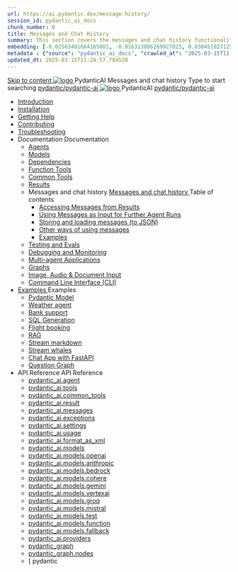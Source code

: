 ```yaml
---
url: https://ai.pydantic.dev/message-history/
session_id: pydantic_ai_docs
chunk_number: 0
title: Messages and Chat History
summary: This section covers the messages and chat history functionalities of PydanticAI, including navigation options and links to related documentation.
embedding: [-0.02563401684165001, -0.016313886269927025, 0.03845102712512016, -0.011748924851417542, 0.02482929639518261, 0.013789989985525608, -0.046556759625673294, 0.015494534745812416, -0.0085812509059906, 0.009524969384074211, -0.0042138113640248775, -0.07520482689142227, -0.027770185843110085, -0.030111191794276237, 0.01177818700671196, 0.005530626978725195, -0.026029063388705254, 0.008303256705403328, -0.0036194149870425463, 0.0391533300280571, 0.05539405718445778, 0.0033725120592862368, 0.012619486078619957, 0.01847931742668152, 0.0039138696156442165, -0.006562132854014635, 0.00380047713406384, 0.06326568871736526, 0.008171575143933296, -0.05182402580976486, 0.02512192353606224, -0.020483804866671562, -0.035875920206308365, 0.01049795001745224, 0.017440496012568474, 0.011595296673476696, -0.002415991621091962, 0.01975223980844021, -0.0006318888044916093, 0.015494534745812416, 0.015362853184342384, -0.037924300879240036, 0.041728436946868896, 0.014514238573610783, -0.06987903267145157, -0.0015326275024563074, -0.001492391456849873, 0.025531599298119545, 0.007187620736658573, -0.007143726572394371, -0.07836518436670303, 0.008069155737757683, -0.03578813374042511, 0.0035718632861971855, -0.022649234160780907, -0.008939716964960098, -0.0343250036239624, 0.012802377343177795, 0.0024946348275989294, -0.027711661532521248, 0.007835054770112038, -0.0007731721852906048, -0.0006149713299237192, 0.054838068783283234, -0.045766670256853104, -0.0015125094214454293, -0.06256338953971863, 0.012341491878032684, -0.0601053349673748, -0.014360609464347363, 0.03903627768158913, 0.0327155627310276, -0.03450058028101921, -0.062270764261484146, -0.015538428910076618, -0.026321688666939735, 0.03309597447514534, 0.09902456402778625, -0.012202494777739048, -0.058612942695617676, -0.0024105047341436148, 0.04093834385275841, -0.0031475559808313847, -0.006635289639234543, -0.023790474981069565, -0.02655578963458538, -0.016972294077277184, -0.01327789481729269, -0.018771942704916, -0.03891922906041145, -0.025356022641062737, -0.010388215072453022, -0.03514435514807701, 0.003149384865537286, 0.0894264355301857, 0.007769214455038309, -0.004938059952110052, 0.0024251360446214676, -0.007520482409745455, 0.012268335558474064, 0.029964879155158997, -0.04889776557683945, -0.05571594834327698, 0.03546624258160591, 0.027243459597229958, 0.0003362910356372595, 0.016913769766688347, -0.022488290444016457, -0.028033548966050148, -0.0012207981199026108, -0.11863049119710922, -0.02341006137430668, -0.045912984758615494, 0.026994727551937103, -0.058466628193855286, 0.0039138696156442165, 0.015948103740811348, -0.0012884679017588496, 0.01656261831521988, -0.03815840184688568, -0.04266483709216118, -0.007747267372906208, 0.026219269260764122, 0.020088760182261467, 0.044625431299209595, 0.0013058425392955542, -0.012085444293916225, -0.0451228953897953, -0.05281895026564598, -0.028355438262224197, 0.03166211023926735, 0.004027262330055237, 0.03022824227809906, -0.03248146176338196, -0.01509949006140232, -0.013541257940232754, -0.028077442198991776, -0.012070813216269016, -0.039563003927469254, 0.024917084723711014, 0.027872605249285698, -0.025838855654001236, -0.021581150591373444, 0.03575886785984039, -0.03733905032277107, 0.01607978716492653, -0.03564181923866272, -0.01345346961170435, -0.02594127506017685, 0.0002011802134802565, 0.03976784273982048, 0.023775843903422356, -0.03119390830397606, -0.03616854548454285, -0.03783651068806648, 0.02387826330959797, 0.034910254180431366, 0.03274482488632202, 0.003034163499251008, -0.051941074430942535, -0.019810764119029045, 0.0451228953897953, -0.036373384296894073, -0.024697614833712578, -0.03131095692515373, -0.011112463660538197, -0.03962152823805809, -0.012312229722738266, -0.054486919194459915, -0.05457470566034317, -0.024317201226949692, -0.03292039781808853, -0.015845686197280884, 0.0023903867695480585, 0.010395530611276627, -0.02639484405517578, -0.03362270072102547, -0.02324911765754223, -0.03040381707251072, -0.03991415724158287, -0.016825981438159943, 0.0019221855327486992, -0.04090908169746399, -0.04488879442214966, -0.010980782099068165, -0.016123680397868156, -0.0010516238398849964, 0.013716832734644413, -0.032364409416913986, 0.05635972321033478, 0.025253605097532272, 0.02654115855693817, 0.06309011578559875, 0.03994341939687729, 0.019503507763147354, -0.032861873507499695, 0.061041735112667084, -0.020176546648144722, -0.006810864899307489, 0.0006981868064031005, -0.00528555316850543, -0.010936887934803963, 0.03441279008984566, 0.009385971352458, -0.006064669229090214, -0.04006046801805496, 0.022385871037840843, 0.006390215363353491, -0.01343883853405714, -0.029145527631044388, 0.0483417771756649, -0.0699375569820404, 0.023132067173719406, -0.0035791790578514338, -0.035729605704545975, -0.007900895550847054, -0.08252047002315521, 0.009012874215841293, -0.0273897722363472, 0.037309784442186356, -0.024917084723711014, 0.050039008259773254, 0.033973854035139084, -0.007622901350259781, -0.000297426653560251, 0.030316030606627464, 0.059871233999729156, -0.05644751340150833, 0.008873876184225082, 0.03531993180513382, 0.026599682867527008, 0.006916941609233618, -0.016796719282865524, -0.021712832152843475, 0.024448882788419724, -0.05884704366326332, 0.01638704352080822, 0.0066096847876906395, 0.0340031161904335, -0.013577835634350777, -0.006335347890853882, -0.0013543086824938655, 0.021244630217552185, 0.02882363833487034, 0.005387972109019756, 0.004166259430348873, -0.0128901656717062, -0.046234872192144394, 0.03663674741983414, 0.044771742075681686, 0.04945375397801399, -0.02861880138516426, 0.013087688013911247, -0.009276237338781357, 0.008113049902021885, -0.03894849121570587, -0.025487704202532768, -0.01256096176803112, -0.022356608882546425, 0.011083201505243778, 0.011829396709799767, 0.009481075219810009, -0.028911426663398743, 0.0011558717815205455, -0.01657724939286709, -0.018581736832857132, -0.012114707380533218, 0.022151771932840347, -0.05615488439798355, -0.046556759625673294, 0.03072570636868477, 0.02452204003930092, 0.07491219788789749, -0.0032993555068969727, -0.050360895693302155, 0.023483218625187874, -0.004147970117628574, 0.03531993180513382, 0.01439718808978796, 0.006115878466516733, -0.005161187145859003, 0.009605441242456436, 0.052262961864471436, 0.006730392575263977, 0.007798477075994015, 0.031398747116327286, 0.006821838207542896, -0.025882748886942863, -0.004319888073951006, -0.004444254096597433, 0.015348222106695175, 0.012231756933033466, 0.03069644421339035, -0.041611384600400925, 0.03602223098278046, 0.009327446110546589, 0.07859928160905838, 0.02405383810400963, 0.03292039781808853, 0.0015161673072725534, 0.052087388932704926, 7.990055019035935e-05, 0.002073985058814287, -0.011668452993035316, 6.12113653915003e-05, 0.029057739302515984, -0.006990097928792238, -0.013980195857584476, 0.05852515622973442, -0.04538625851273537, -0.027009358629584312, 0.030169717967510223, -0.01242196373641491, -0.0467323362827301, -0.03119390830397606, -0.03897775337100029, 0.06191961467266083, -0.02815059944987297, 0.04450837895274162, -0.03292039781808853, -0.051648449152708054, -0.05694497376680374, 0.03848028928041458, 0.023351537063717842, -0.06595785170793533, -0.010380899533629417, 0.019840028136968613, -0.00371817615814507, -0.023029647767543793, -0.0071912785060703754, 0.03294966369867325, -0.026936203241348267, -0.006342663429677486, 0.02674599550664425, -0.012026919052004814, -0.023146698251366615, -0.029335733503103256, 0.010563790798187256, -0.013299841433763504, 0.027419034391641617, -0.04339640215039253, -0.043045252561569214, -0.05633046105504036, -0.027316616848111153, -0.004700301680713892, 0.004374755080789328, 0.0031146355904638767, 0.03265703469514847, -0.014777601696550846, 0.0008458714000880718, -0.014850758016109467, 0.0016734536038711667, 0.01327789481729269, 0.0243318323045969, -0.01651872508227825, -0.017879433929920197, -0.011631874367594719, -0.0136948861181736, -0.017455127090215683, 0.028545644134283066, -0.0588177815079689, -0.002961006946861744, -0.0028384700417518616, 0.003906554076820612, -0.0007055024616420269, 0.022034721449017525, -0.04055793210864067, -0.025092659518122673, 0.013270579278469086, -0.004901481792330742, 0.021083686500787735, -0.012517067603766918, -0.00018346264550928026, -0.03409090265631676, -0.03186694532632828, -0.027740923687815666, -0.034939516335725784, 0.008003314957022667, -0.0004471687716431916, 0.04848809167742729, 0.016313886269927025, 0.00716201588511467, 0.008632460609078407, 0.0023245459888130426, 0.045591097325086594, 0.014880020171403885, -0.001791418413631618, 0.013219369575381279, -0.0077326358295977116, 0.060222383588552475, 0.06601637601852417, -0.029701516032218933, -0.016299255192279816, 0.010871047154068947, 0.01989855244755745, 0.014426450245082378, -0.005848857574164867, 0.01098809763789177, 0.06537260115146637, 0.008391044102609158, -0.009722491726279259, 0.006851100828498602, -0.01511412113904953, 0.00417723273858428, -0.011734293773770332, 0.01782090961933136, 0.05112172290682793, 0.022400502115488052, 0.01574326679110527, -0.018552474677562714, 0.042547788470983505, -0.023015016689896584, 0.0068254959769546986, -0.03602223098278046, -0.02929184027016163, -0.04857587814331055, 0.02070327289402485, 0.032071784138679504, 0.01986929029226303, 0.03248146176338196, -0.008764142170548439, -0.06982050836086273, -0.039709318429231644, -0.010541843250393867, -0.07204446196556091, 0.04799062758684158, 0.0738002210855484, -0.03771946206688881, -0.007981368340551853, -0.04553256928920746, -0.01336568221449852, 0.02209324575960636, 0.049892693758010864, 0.00020643834432121366, 0.0008024347480386496, -0.030784230679273605, 0.0017594124656170607, 0.026599682867527008, 0.001508851652033627, 0.010424792766571045, 0.03213030844926834, -0.04594224691390991, -0.030608655884861946, 0.028852900490164757, -0.015553059987723827, -0.01703082025051117, 0.003463957691565156, -0.026804521679878235, -0.0037638989742845297, -0.019781501963734627, 0.014133824966847897, -0.00883729849010706, -0.005113635212182999, 0.014572763815522194, -0.03242293745279312, -0.06098321080207825, 0.07104954123497009, -0.002942717866972089, 0.05261411517858505, -0.007066912483423948, 0.033651962876319885, 0.01272190548479557, -0.047961365431547165, 0.030901281163096428, 0.0013908868422731757, -0.022298084571957588, 0.028721218928694725, -0.02542917989194393, -0.0023903867695480585, 0.016328517347574234, 0.02813596837222576, -0.02499024197459221, -0.013936302624642849, -0.02642410807311535, -0.012956006452441216, -0.020161915570497513, 0.030754968523979187, 0.024273307994008064, -0.022224927321076393, -0.0014750168193131685, 0.031281694769859314, -0.029057739302515984, -0.003548087552189827, 0.002757997950538993, -0.003924843389540911, 0.07333201915025711, -0.015523796901106834, -0.04948301985859871, 0.001646019984036684, 0.019020674750208855, -0.021829882636666298, 0.006975466851145029, 0.04363050311803818, -0.019123094156384468, 0.007805792614817619, 0.011580664664506912, -0.0407627709209919, -0.003575521055608988, -0.01058573741465807, -0.02245902828872204, 0.002929915441200137, -0.013936302624642849, -0.011558718048036098, 0.03880217671394348, 0.012348807416856289, -0.029774673283100128, 0.001142155029810965, -0.015450640581548214, -0.0013652821071445942, 0.03733905032277107, -0.0378657765686512, -0.011170988902449608, -0.009415234439074993, 0.029189420863986015, 0.02399531379342079, 0.032686300575733185, -0.001783188316039741, 0.024770772084593773, -0.011983025819063187, 0.00011339248885633424, 0.042723361402750015, -0.033008188009262085, -0.0012363438727334142, 0.00401263078674674, 0.010476002469658852, -0.022839441895484924, -0.03695863485336304, -0.03602223098278046, -0.02245902828872204, -0.005611099302768707, 0.022488290444016457, 0.0017146040918305516, 0.02722882851958275, -0.009437181055545807, -0.058964092284440994, 0.003189621027559042, 0.0035554030910134315, 0.007579007651656866, -0.04363050311803818, -0.0150263337418437, -0.00322254141792655, 0.010834469459950924, -0.020293597131967545, 0.011514823883771896, 0.00230991467833519, 0.02463909052312374, 0.007308328524231911, 0.01201960351318121, 0.0010699130361899734, 0.017308814451098442, 0.06742098182439804, -0.016284624114632607, 0.026526525616645813, -0.021903039887547493, 0.02084958553314209, 0.013116950169205666, -0.021522626280784607, -0.014923914335668087, 0.028048180043697357, 0.002951862523332238, 0.0011759898625314236, -0.013665623962879181, 0.028062811121344566, 0.024697614833712578, -0.02671673335134983, 0.023790474981069565, 0.03798282518982887, -0.012495120987296104, -0.037456098943948746, 0.005856173112988472, 0.015655478462576866, -0.01432403177022934, -0.015289696864783764, -0.00592932989820838, -0.012085444293916225, 0.003906554076820612, -0.015523796901106834, -0.013314472511410713, -0.031076857820153236, -0.007246145512908697, -0.023819737136363983, -0.02831154316663742, 0.005750096403062344, 0.01653335615992546, -0.042898938059806824, 0.0022404161281883717, -0.011170988902449608, 0.003559060860425234, 0.013877777382731438, 0.005548916291445494, 0.03104759380221367, -0.016782088205218315, -0.008332518860697746, -0.026438739150762558, -0.02193230204284191, 0.0012518896255642176, 0.03994341939687729, -0.022722391411662102, -0.04506436735391617, 0.01843542419373989, -0.0021727464627474546, -0.04360124096274376, -0.012356122955679893, 0.023658793419599533, 0.0036194149870425463, 0.0034712732303887606, -0.009934645146131516, -0.005395287647843361, -0.009451812133193016, -0.0007132753380574286, -0.018874362111091614, -0.012451226823031902, -0.009583493694663048, -0.034588366746902466, -0.015406747348606586, 0.03353491425514221, -0.045591097325086594, 0.018040379509329796, 0.06033943593502045, -0.031398747116327286, -0.005428208038210869, 0.015392115339636803, 0.020454540848731995, 0.0062512182630598545, 0.008808035403490067, 0.0031310957856476307, -0.008851929567754269, -0.05144361034035683, -0.021859144791960716, -0.008888508193194866, -0.020556960254907608, 0.03900701552629471, 0.03450058028101921, 0.022166403010487556, -0.019605927169322968, -0.0004933487507514656, 0.006627973634749651, -0.01847931742668152, 0.006298769731074572, -0.022502921521663666, 0.023571006953716278, 0.029321102425456047, -0.005841542035341263, -0.019693713635206223, 0.028589537367224693, -0.02420015074312687, -0.012202494777739048, -0.004791746847331524, 0.0029079685918986797, -0.014002143405377865, -0.0013570520095527172, -0.0022385872434824705, 0.03640264645218849, -0.005227027926594019, 0.02244439721107483, -0.00955423153936863, -0.010841784998774529, -0.03101833164691925, -0.01991318352520466, 0.017879433929920197, -0.05214591324329376, 0.026848414912819862, 0.02067401073873043, -0.019503507763147354, -0.023512480780482292, 0.01956203207373619, 0.02642410807311535, 0.03198399767279625, 0.01638704352080822, 0.023146698251366615, -0.01811353489756584, 0.029394259676337242, 0.030111191794276237, 0.02879437617957592, -0.005117292981594801, -0.011646505445241928, 0.00819352176040411, -0.05823252722620964, -0.008391044102609158, 0.02850175090134144, -0.029496677219867706, 0.0034859045408666134, -0.08614902943372726, 0.022824810817837715, 0.06625047326087952, -0.020278966054320335, 0.013746095821261406, 0.017733121290802956, 0.019474245607852936, 0.04052866995334625, 0.007282724138349295, -0.024917084723711014, 0.012217125855386257, 0.005088030826300383, 0.010373583994805813, 0.014111878350377083, -0.015304327942430973, 0.024536671116948128, -0.014426450245082378, -0.10920793563127518, -0.031106119975447655, 0.0004101333033759147, -0.0032152256462723017, -0.004879534710198641, -0.02627779357135296, -0.002178233116865158, 0.0011787331895902753, 0.0026848413981497288, 0.041611384600400925, -0.03213030844926834, -0.019649820402264595, 0.00588909350335598, -0.023892894387245178, 0.02402457594871521, -0.0069352309219539165, 0.015582322143018246, -0.00461982935667038, 0.004049208946526051, -0.013709517195820808, -0.03136948123574257, -0.012956006452441216, 0.02403920702636242, -0.009393286891281605, 0.006627973634749651, 0.007344906684011221, -0.0352906696498394, -0.02149336226284504, 0.02898458205163479, -0.02007412724196911, 0.007418063469231129, 0.003983368165791035, 0.005062425974756479, 0.021200736984610558, -0.013270579278469086, -0.004411333706229925, -0.0150263337418437, -0.05662308633327484, 0.03736831247806549, -0.030813494697213173, 0.011163673363626003, -0.007385143078863621, -0.02591201290488243, -0.0025586464907974005, -0.01657724939286709, -0.026175376027822495, -0.043689027428627014, 0.010315058752894402, 0.044127967208623886, -0.030433081090450287, 0.0003918441943824291, 0.003752925433218479, 0.013585151173174381, -0.005256290547549725, -0.020469171926379204, 0.009876119904220104, -0.00533676240593195, 0.004802720621228218, 0.010819838382303715, -0.007761898450553417, -0.004564961884170771, 0.005362367257475853, 0.01353394240140915, -0.029394259676337242, 0.0359344445168972, 0.007871633395552635, -0.0030122166499495506, 0.016299255192279816, -0.008493463508784771, -0.022181034088134766, -0.001056196168065071, -0.01670893095433712, -0.007352222688496113, -0.0005820509395562112, 0.019006043672561646, 0.019957078620791435, -0.03616854548454285, 0.015245802700519562, -0.03965079411864281, 0.018230585381388664, -0.003736465238034725, -0.005596467759460211, -0.014119193889200687, 0.009802963584661484, -0.002591567113995552, -0.005391629878431559, -0.012253704480826855, 0.005084372591227293, -0.02642410807311535, -0.035378456115722656, -0.03417868912220001, -0.04123097285628319, 0.001774958218447864, 0.01814279705286026, -0.00962738785892725, -0.003100004279986024, -0.017733121290802956, 0.014982439577579498, -0.10856416076421738, -0.003376169828698039, -0.001936816843226552, -0.013270579278469086, 0.04483027011156082, -0.020396016538143158, 0.00016780258738435805, 0.03807061165571213, -0.004184548743069172, -0.0265850517898798, 0.009115292690694332, -0.007937474176287651, -0.027097146958112717, -0.008303256705403328, 0.027638504281640053, -0.00970054417848587, 0.04325008764863014, 0.006328032352030277, 0.020278966054320335, -0.0026994727086275816, -0.027799447998404503, -0.0003820137935690582, -0.010892994701862335, 0.039855629205703735, -0.04538625851273537, -0.0035444297827780247, -0.010944203473627567, 0.030140453949570656, 0.03757314756512642, 0.008961664512753487, -0.025560861453413963, -0.027448298409581184, -0.011170988902449608, 0.016167573630809784, -0.021449469029903412, 0.047317586839199066, -0.003584665711969137, 0.02591201290488243, -0.0010260191047564149, -0.018830468878149986, 0.010863731615245342, -0.02133241854608059, 0.022663865238428116, 0.00915187131613493, 0.020176546648144722, 0.0016670525074005127, -0.00929818395525217, 0.003961421549320221, 0.00613051000982523, 0.03294966369867325, 0.013380313292145729, 0.02911626361310482, -0.006017117295414209, 0.017879433929920197, 0.02133241854608059, 0.03520287945866585, -0.04377681389451027, 0.013972880318760872, 0.00929818395525217, -0.00648166099563241, -0.002194693312048912, -0.0009482903988100588, -0.012868218123912811, -0.02496097795665264, -0.024317201226949692, -0.005398945417255163, -0.04819546639919281, 0.010219954885542393, -0.00833983439952135, -0.003584665711969137, -0.0205423291772604, 0.034763943403959274, -0.0031274380162358284, -0.01430940069258213, -0.008939716964960098, 0.01210739091038704, 0.01862563006579876, 0.0027799447998404503, -0.006843785289674997, -0.03578813374042511, 0.03982636705040932, -0.02848711982369423, -0.026365581899881363, 0.031076857820153236, -0.02642410807311535, 0.00656944839283824, -0.0023812423460185528, -0.015509165823459625, 0.006693814415484667, -0.014631289057433605, 0.02595590613782406, -0.019152356311678886, 0.0055928099900484085, 0.006788917817175388, -0.01415577158331871, 0.009737122803926468, -0.014572763815522194, 0.015011701732873917, 0.019313301891088486, -0.002858588006347418, 0.05360904335975647, 0.013907039538025856, -0.005943960975855589, 0.01926940679550171, -0.024873191490769386, 0.03982636705040932, -0.02165430784225464, -0.03868512809276581, -0.00337799871340394, 0.02797502465546131, 0.00434183469042182, 0.020396016538143158, 0.009181133471429348, -0.0024891479406505823, -0.01656261831521988, -0.010176061652600765, 0.05732538923621178, -0.0029225999023765326, -0.05603783577680588, -0.009876119904220104, 0.024565933272242546, -0.024946346879005432, -0.014302084222435951, 0.038275450468063354, -0.01765996590256691, -0.002077643061056733, -0.00985417328774929, 0.0029079685918986797, -0.014477659948170185, -0.007579007651656866, 0.007370511535555124, 0.016152942553162575, -0.05126803368330002, 0.044449854642152786, -0.019049938768148422, -0.007352222688496113, 0.03297892585396767, -0.03116464428603649, 0.010819838382303715, 0.010351636447012424, 0.00843493826687336, 0.003840713296085596, -0.008310572244226933, -0.006909626070410013, -0.04968785494565964, -0.014777601696550846, -0.006704788189381361, -0.0018892651423811913, -0.009254289790987968, -0.021507995203137398, 0.03087201900780201, -0.01956203207373619, -0.000484204210806638, 0.03517361730337143, -0.008903139270842075, 0.04418649151921272, -0.005124608986079693, -0.04471321776509285, -0.022166403010487556, -0.002212982391938567, -0.014060668647289276, 0.058466628193855286, -0.0016963150119408965, -0.0340031161904335, -0.010410161688923836, -0.008808035403490067, -0.0248146653175354, -0.01670893095433712, -0.008134996518492699, 0.028428593650460243, -0.005420892499387264, 0.013175475411117077, 0.034763943403959274, 0.01801111549139023, 0.023424692451953888, 0.0823448896408081, 0.051472872495651245, 0.010410161688923836, -0.019957078620791435, 0.038392502814531326, -0.017118608579039574, -0.0189328882843256, 0.006273164879530668, 0.01801111549139023, 0.03391532599925995, 0.011558718048036098, -0.009759069420397282, 0.020235072821378708, -0.02864806354045868, 0.027623873203992844, 0.05103393644094467, 0.007319302298128605, -0.012282966636121273, 0.052877478301525116, -0.016943031921982765, 0.011112463660538197, 0.02051306702196598, 0.010476002469658852, -0.015787160024046898, 0.00480637839064002, 0.023336905986070633, 0.03470541536808014, 0.01114172674715519, -0.014294768683612347, -0.002192864427343011, 0.030667180195450783, -0.014243559911847115, -0.019284037873148918, 0.01956203207373619, 0.018245216459035873, -0.006353637203574181, 0.009685913100838661, 0.002384900115430355, -0.0012125680223107338, -0.019854659214615822, 0.015670109540224075, -0.024741509929299355, -0.007450983859598637, -0.012202494777739048, -0.008749510161578655, -0.02418551966547966, -0.023132067173719406, -0.0124073326587677, 0.01685524545609951, 0.01010290440171957, 0.014609341509640217, 0.012612170539796352, 0.009129923768341541, 0.009334762580692768, 0.010044380091130733, -0.011251460760831833, 0.011566033586859703, -0.019796133041381836, -0.009407918900251389, 0.04421575367450714, -0.010541843250393867, 0.029174789786338806, 0.01924014464020729, 0.02256144769489765, -0.010849100537598133, -0.004389386624097824, 0.013109634630382061, 0.0011577006662264466, -0.020176546648144722, 0.017264921218156815, 0.01986929029226303, 0.03965079411864281, 0.035524770617485046, -0.004513752646744251, -0.017557546496391296, -0.008391044102609158, 0.0273897722363472, 0.02834080532193184, 0.004608856048434973, 0.015333590097725391, -0.02065937966108322, 0.030111191794276237, 0.006298769731074572, -0.0019514481537044048, 0.013358366675674915, 0.015289696864783764, 0.02163967676460743, 0.00883729849010706, -0.008325203321874142, -0.008873876184225082, -0.028443224728107452, -0.007480246480554342, -0.001343335141427815, 0.025677911937236786, 0.0200594961643219, -0.025985168293118477, 0.025516968220472336, 0.006291454192250967, 0.0007914612651802599, -0.02623390033841133, -0.025809593498706818, -0.01509949006140232, -0.023936787620186806, 0.0006323460256680846, -0.016591880470514297, -0.050829097628593445, 0.002297112252563238, -0.009663966484367847, -0.012780430726706982, 0.01399482786655426, -0.021859144791960716, -0.012290282174944878, -0.04316230118274689, 0.009203081019222736, -0.0018819494871422648, 0.005885435733944178, 0.0174843892455101, -0.0006977295852266252, -0.013241316191852093, -0.01216591615229845, -0.0030213610734790564, -0.004096760880202055, 0.005695228930562735, 0.020147284492850304, -0.014536185190081596, 0.013665623962879181, 0.01991318352520466, 0.008237415924668312, 0.010300427675247192, 0.004751510918140411, -0.0011558717815205455, -0.00037058311863802373, -0.06689424812793732, 0.046205610036849976, 0.01941571943461895, -0.02800428681075573, -0.017308814451098442, 0.02178598940372467, 0.014367925934493542, 0.009349393658339977, 0.0057610697112977505, -0.0544576570391655, -0.027594611048698425, -0.01640167459845543, -0.0027287353295832872, 0.008530041202902794, 0.021083686500787735, 0.020249703899025917, 0.01305110938847065, 0.0025074370205402374, -0.036197807639837265, 0.010022432543337345, 0.012282966636121273, 0.02098126709461212, -0.007944789715111256, 0.0256193857640028, 0.00603906437754631, -0.00907871499657631, 0.01891825534403324, -0.06712835282087326, -0.0005258119199424982, -0.056067097932100296, -0.011463615112006664, -0.01144898310303688, -0.05191181227564812, 0.0024818324018269777, -0.006357294972985983, 0.00011659308074740693, -0.017528284341096878, 0.021449469029903412, -0.018991412594914436, 0.016943031921982765, 0.009751753881573677, -0.01878657378256321, -0.005691571161150932, 0.09404992312192917, -0.01113441027700901, -0.03104759380221367, 0.030989069491624832, -0.0051209512166678905, 0.019693713635206223, 0.0074619571678340435, 0.007747267372906208, -0.002865903778001666, -0.0213470496237278, -0.017440496012568474, 0.028106706216931343, 0.019810764119029045, -0.01575789786875248, 0.00796673633158207, -0.010995413176715374, -0.0030231899581849575, 0.0273897722363472, 0.024770772084593773, -5.623901597573422e-05, 0.005036821123212576, 0.039533741772174835, -0.02339543029665947, -0.020747167989611626, 0.01154408697038889, -0.0010635118233039975, 0.010834469459950924, -0.0261022187769413, 0.04058719426393509, 0.04105539619922638, 0.005190449766814709, -0.05747170373797417, -0.01001511700451374, -0.006064669229090214, -0.022327346727252007, 0.029994141310453415, 0.0057281493209302425, -0.01812816597521305, -0.01152945589274168, -0.0061963507905602455, 0.030959807336330414, 0.01226102001965046, -0.009781016036868095, -0.006112220697104931, 0.003668795572593808, 0.01846468634903431, 0.04061645641922951, -0.02861880138516426, -0.002586080227047205, -0.000522154092323035, -0.0270678848028183, 0.019371826201677322, 0.006210981868207455, -0.006803549360483885, -0.014960492961108685, -0.023907525464892387, -0.007922843098640442, 0.06309011578559875, 0.029935616999864578, 0.023278379812836647, -0.04166990891098976, 0.019327932968735695, 0.00802526157349348, 0.0340031161904335, -0.005047794431447983, -0.06666015088558197, 0.010154114104807377, 0.00150062155444175, 0.007857002317905426, 0.04679086059331894, -0.014675182290375233, 0.009349393658339977, 0.0176453348249197, 0.01242196373641491, 0.008142312057316303, 0.025180447846651077, -0.01201960351318121, 0.012970637530088425, 0.017747752368450165, 0.030637918040156364, -0.0032609484624117613, -0.009583493694663048, -0.008361781015992165, 0.02655578963458538, -0.008303256705403328, -0.027916498482227325, 0.02560475468635559, -0.0007384228520095348, -0.03830471262335777, 0.004407675936818123, 0.012275651097297668, 0.005863489117473364, -0.0009720662492327392, 0.0327155627310276, 0.002450740896165371, 0.028589537367224693, -0.0038114506751298904, 0.009971222840249538, 0.007366853766143322, 0.011434352025389671, 0.005753754172474146, 0.005468443967401981, -0.04556183144450188, 0.01113441027700901, -0.01574326679110527, 0.0106735248118639, -0.01686987653374672, -0.010300427675247192, -0.006525554694235325, 0.02276628464460373, 0.028706587851047516, 0.01943035051226616, 0.011083201505243778, 0.009817594662308693, -0.01703082025051117, 0.00545015512034297, -0.026365581899881363, -0.016811350360512733, -0.021727463230490685, -0.0257803313434124, 0.010775944218039513, -0.010534527711570263, -0.012597539462149143, -0.011800134554505348, -0.004506437107920647, 0.015377484261989594, 0.013285210356116295, -0.025809593498706818, -0.013358366675674915, 0.00030862874700687826, -0.004553988575935364, 0.012458542361855507, 0.006265849340707064, -0.005055110435932875, -0.015055595897138119, -0.011441667564213276, 0.009546916000545025, -0.009481075219810009, -0.027916498482227325, 0.012817008420825005, 0.007026676554232836, 0.031398747116327286, 0.010805206373333931, -0.03965079411864281, -0.005526969209313393, -0.022341977804899216, 0.011609927751123905, -0.012012287974357605, -0.0048539298586547375, -0.011163673363626003, -0.0174843892455101, -0.0035023647360503674, 0.021668938919901848, 0.02368805557489395, 0.02386363223195076, -0.04936596751213074, 0.013394944369792938, -0.040323831140995026, -0.017308814451098442, 0.005541600752621889, -0.0026647234335541725, -0.001097346656024456, -0.017118608579039574, 0.008705616928637028, 0.006379242055118084, 0.016504094004631042, 0.020761799067258835, 0.014916598796844482, 0.013416891917586327, 0.0034676154609769583, 0.007264434825628996, -0.026219269260764122, 0.016138311475515366, 0.01605052314698696, 0.03927037864923477, -0.016650406643748283, -0.0033853144850581884, -0.003357880748808384, -0.0025659622624516487, -0.01814279705286026, -0.008727563545107841, -0.019766870886087418, 0.017147870734333992, -0.008932401426136494, -0.01399482786655426, 0.008127680979669094, -0.03230588510632515, -0.007055939175188541, -0.008332518860697746, -0.03728052228689194, -0.008391044102609158, 0.012956006452441216, 0.020952004939317703, -0.0052343434654176235, 0.013892408460378647, 0.040645718574523926, 0.002044722670689225, 0.000646062835585326, 0.016811350360512733, 0.00528555316850543, -0.020791061222553253, 0.011309986002743244, -0.018771942704916, -0.008676353842020035, -0.024448882788419724, 0.0261022187769413, 0.0015728635480627418, 0.011149042285978794, -0.009246974252164364, -0.00026907853316515684, -0.013102319091558456, -0.004118707962334156, 0.0012381727574393153, 0.009876119904220104, 0.022473659366369247, 0.004338176921010017, 0.010322374291718006, -7.567119610030204e-05, 0.009488390758633614, -0.02465372160077095, -0.026672840118408203, 0.00985417328774929, -0.005102661903947592, -0.02834080532193184, 0.0056696245446801186, 0.009107977151870728, 0.021888406947255135, -0.007622901350259781, -0.005830568727105856, 0.009268921799957752, 0.03145727142691612, -0.003921185154467821, 0.0038443710654973984, -0.005084372591227293, -0.01073205005377531, -0.02289796620607376, -0.031896207481622696, 0.0012820666888728738, 0.03564181923866272, -0.004901481792330742, -0.022385871037840843, 0.014536185190081596, -0.009759069420397282, 0.026453370228409767, -0.018333004787564278, 0.01144898310303688, 0.005501364357769489, 0.007088859565556049, -0.02496097795665264, 0.015626216307282448, 0.004429622553288937, 0.017264921218156815, -0.01296332199126482, -0.043659765273332596, -0.0009574349387548864, -0.033651962876319885, 0.008778773248195648, -0.010644262656569481, -0.015801791101694107, -0.0019075542222708464, -0.03924111649394035, 0.00022289853950496763, 0.002500121481716633, -0.0019477902678772807, -0.003732807468622923, 0.024624459445476532, -0.030754968523979187, -0.0014649577206000686, -0.0496293306350708, -0.007893580012023449, 0.005856173112988472, 0.020761799067258835, 0.0011842199601233006, 0.009839541278779507, 0.005124608986079693, 0.0043820710852742195, 0.024858558550477028, -0.008610513061285019, 0.0010845442302525043, -0.041611384600400925, 0.008295940235257149, 0.014265506528317928, 0.0004201923147775233, -0.012612170539796352, 0.02099590003490448, 0.01672356203198433, 0.005384314339607954, -0.017455127090215683, 0.025663280859589577, -0.0038955805357545614, 0.046527497470378876, 0.02209324575960636, 0.020761799067258835, -0.014389872550964355, 0.03265703469514847, 0.04199180006980896, -0.0026830125134438276, 0.02276628464460373, -0.0005934816435910761, -0.0008280394831672311, -0.0015445153694599867, -0.021522626280784607, 0.036519695073366165, 0.006905968300998211, 0.005603783763945103, 0.03327155113220215, 0.00042842241236940026, 0.023673424497246742, -0.03707568719983101, 0.04155286028981209, 0.007410747930407524, -0.0007960335351526737, 0.009883435443043709, -0.011353880167007446, 0.013402260839939117, 0.04635192081332207, 0.0034237215295434, 0.02722882851958275, -0.02275165356695652, 0.006488976534456015, 0.015362853184342384, -0.019371826201677322, 0.022795548662543297, -0.009656650945544243, 0.02800428681075573, 0.013468101620674133, -0.04105539619922638, -0.004864903632551432, 0.01193181611597538, -0.004846614319831133, 0.016986927017569542, -0.012663380242884159, 0.023483218625187874, -0.017762385308742523, 0.013299841433763504, -0.0008348979172296822, -0.002670210087671876, 0.01509949006140232, 0.029467415064573288, -0.002518410561606288, -0.038392502814531326, -0.013329103589057922, 0.0004533413448370993, -0.02355637401342392, 0.0027378799859434366, 0.004063840489834547, 0.00274336664006114, -0.003116464475169778, -0.014960492961108685, -0.012546329759061337, 0.012114707380533218, 0.025838855654001236, 0.014572763815522194, -0.00795210525393486, -0.008244731463491917, 0.006887678988277912, -0.029028477147221565, 0.014111878350377083, -0.038714390248060226, 0.021083686500787735, -0.017601439729332924, -0.009590810164809227, -0.0004782602482009679, 0.026482632383704185, -0.005911040585488081, 0.0210251621901989, 0.004956349264830351, -0.03406164050102234, -0.0008435852359980345, 0.0013305328320711851, 0.010892994701862335, 0.006148798856884241, 0.05126803368330002, -0.03687084838747978, -0.015977367758750916, -0.01114172674715519, -0.014272822067141533, 0.015348222106695175, 0.01782090961933136, -0.05568668618798256, 0.027331247925758362, -0.02003023400902748, 0.025882748886942863, -0.0012217125622555614, 0.013672939501702785, -0.009305499494075775, -0.006909626070410013, 0.014075299724936485, -0.01400945894420147]
metadata : {"source": "pydantic_ai_docs", "crawled_at": "2025-03-15T11:24:57.782951", "url_path": "/message-history/", "chunk_size": 5000}
updated_dt: 2025-03-15T11:24:57.784520
---
```

[ Skip to content ](https://ai.pydantic.dev/message-history/#messages-and-chat-history)
[ ![logo](https://ai.pydantic.dev/img/logo-white.svg) ](https://ai.pydantic.dev/ "PydanticAI")
PydanticAI 
Messages and chat history 
Type to start searching
[ pydantic/pydantic-ai  ](https://github.com/pydantic/pydantic-ai "Go to repository")
[ ![logo](https://ai.pydantic.dev/img/logo-white.svg) ](https://ai.pydantic.dev/ "PydanticAI") PydanticAI 
[ pydantic/pydantic-ai  ](https://github.com/pydantic/pydantic-ai "Go to repository")
  * [ Introduction  ](https://ai.pydantic.dev/)
  * [ Installation  ](https://ai.pydantic.dev/install/)
  * [ Getting Help  ](https://ai.pydantic.dev/help/)
  * [ Contributing  ](https://ai.pydantic.dev/contributing/)
  * [ Troubleshooting  ](https://ai.pydantic.dev/troubleshooting/)
  * Documentation  Documentation 
    * [ Agents  ](https://ai.pydantic.dev/agents/)
    * [ Models  ](https://ai.pydantic.dev/models/)
    * [ Dependencies  ](https://ai.pydantic.dev/dependencies/)
    * [ Function Tools  ](https://ai.pydantic.dev/tools/)
    * [ Common Tools  ](https://ai.pydantic.dev/common_tools/)
    * [ Results  ](https://ai.pydantic.dev/results/)
    * Messages and chat history  [ Messages and chat history  ](https://ai.pydantic.dev/message-history/) Table of contents 
      * [ Accessing Messages from Results  ](https://ai.pydantic.dev/message-history/#accessing-messages-from-results)
      * [ Using Messages as Input for Further Agent Runs  ](https://ai.pydantic.dev/message-history/#using-messages-as-input-for-further-agent-runs)
      * [ Storing and loading messages (to JSON)  ](https://ai.pydantic.dev/message-history/#storing-and-loading-messages-to-json)
      * [ Other ways of using messages  ](https://ai.pydantic.dev/message-history/#other-ways-of-using-messages)
      * [ Examples  ](https://ai.pydantic.dev/message-history/#examples)
    * [ Testing and Evals  ](https://ai.pydantic.dev/testing-evals/)
    * [ Debugging and Monitoring  ](https://ai.pydantic.dev/logfire/)
    * [ Multi-agent Applications  ](https://ai.pydantic.dev/multi-agent-applications/)
    * [ Graphs  ](https://ai.pydantic.dev/graph/)
    * [ Image, Audio & Document Input  ](https://ai.pydantic.dev/input/)
    * [ Command Line Interface (CLI)  ](https://ai.pydantic.dev/cli/)
  * [ Examples  ](https://ai.pydantic.dev/examples/)
Examples 
    * [ Pydantic Model  ](https://ai.pydantic.dev/examples/pydantic-model/)
    * [ Weather agent  ](https://ai.pydantic.dev/examples/weather-agent/)
    * [ Bank support  ](https://ai.pydantic.dev/examples/bank-support/)
    * [ SQL Generation  ](https://ai.pydantic.dev/examples/sql-gen/)
    * [ Flight booking  ](https://ai.pydantic.dev/examples/flight-booking/)
    * [ RAG  ](https://ai.pydantic.dev/examples/rag/)
    * [ Stream markdown  ](https://ai.pydantic.dev/examples/stream-markdown/)
    * [ Stream whales  ](https://ai.pydantic.dev/examples/stream-whales/)
    * [ Chat App with FastAPI  ](https://ai.pydantic.dev/examples/chat-app/)
    * [ Question Graph  ](https://ai.pydantic.dev/examples/question-graph/)
  * API Reference  API Reference 
    * [ pydantic_ai.agent  ](https://ai.pydantic.dev/api/agent/)
    * [ pydantic_ai.tools  ](https://ai.pydantic.dev/api/tools/)
    * [ pydantic_ai.common_tools  ](https://ai.pydantic.dev/api/common_tools/)
    * [ pydantic_ai.result  ](https://ai.pydantic.dev/api/result/)
    * [ pydantic_ai.messages  ](https://ai.pydantic.dev/api/messages/)
    * [ pydantic_ai.exceptions  ](https://ai.pydantic.dev/api/exceptions/)
    * [ pydantic_ai.settings  ](https://ai.pydantic.dev/api/settings/)
    * [ pydantic_ai.usage  ](https://ai.pydantic.dev/api/usage/)
    * [ pydantic_ai.format_as_xml  ](https://ai.pydantic.dev/api/format_as_xml/)
    * [ pydantic_ai.models  ](https://ai.pydantic.dev/api/models/base/)
    * [ pydantic_ai.models.openai  ](https://ai.pydantic.dev/api/models/openai/)
    * [ pydantic_ai.models.anthropic  ](https://ai.pydantic.dev/api/models/anthropic/)
    * [ pydantic_ai.models.bedrock  ](https://ai.pydantic.dev/api/models/bedrock/)
    * [ pydantic_ai.models.cohere  ](https://ai.pydantic.dev/api/models/cohere/)
    * [ pydantic_ai.models.gemini  ](https://ai.pydantic.dev/api/models/gemini/)
    * [ pydantic_ai.models.vertexai  ](https://ai.pydantic.dev/api/models/vertexai/)
    * [ pydantic_ai.models.groq  ](https://ai.pydantic.dev/api/models/groq/)
    * [ pydantic_ai.models.mistral  ](https://ai.pydantic.dev/api/models/mistral/)
    * [ pydantic_ai.models.test  ](https://ai.pydantic.dev/api/models/test/)
    * [ pydantic_ai.models.function  ](https://ai.pydantic.dev/api/models/function/)
    * [ pydantic_ai.models.fallback  ](https://ai.pydantic.dev/api/models/fallback/)
    * [ pydantic_ai.providers  ](https://ai.pydantic.dev/api/providers/)
    * [ pydantic_graph  ](https://ai.pydantic.dev/api/pydantic_graph/graph/)
    * [ pydantic_graph.nodes  ](https://ai.pydantic.dev/api/pydantic_graph/nodes/)
    * [ pydantic